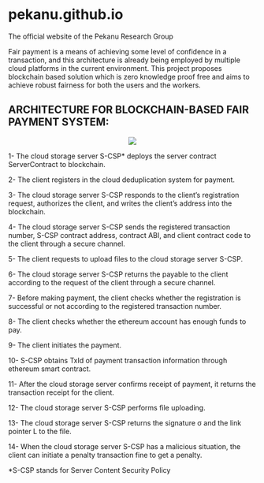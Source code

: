 # pekanu.github.io
The official website of the Pekanu Research Group

Fair payment is a means of achieving some level of confidence in a transaction, and this architecture is already being employed by multiple cloud platforms in the current environment. This project proposes blockchain based solution which is zero knowledge proof free and aims to achieve robust fairness for both the users and the workers.


## ARCHITECTURE FOR BLOCKCHAIN-BASED FAIR PAYMENT SYSTEM:

<p align="center">
  <img src="https://user-images.githubusercontent.com/93195979/194738849-8a811686-e167-4786-996a-c7a4522c43a8.png" />
</p>


1- The cloud storage server S-CSP* deploys the server contract ServerContract to blockchain.

2- The client registers in the cloud deduplication system for payment.

3- The cloud storage server S-CSP responds to the client’s registration request, authorizes the client, and writes the client’s address into the blockchain.

4- The cloud storage server S-CSP sends the registered transaction number, S-CSP contract address, contract ABI, and client contract code to the client through a secure channel.

5- The client requests to upload files to the cloud storage server S-CSP.

6- The cloud storage server S-CSP returns the payable to the client according to the request of the client through a secure channel.

7- Before making payment, the client checks whether the registration is successful or not according to the registered transaction number.

8- The client checks whether the ethereum account has enough funds to pay.

9- The client initiates the payment.

10- S-CSP obtains TxId of payment transaction information through ethereum smart contract.

11- After the cloud storage server confirms receipt of payment, it returns the transaction receipt for the client.

12- The cloud storage server S-CSP performs file uploading.

13- The cloud storage server S-CSP returns the signature σ and the link pointer L to the file.

14- When the cloud storage server S-CSP has a malicious situation, the client can initiate a penalty transaction fine to get a penalty.


*S-CSP stands for Server Content Security Policy
